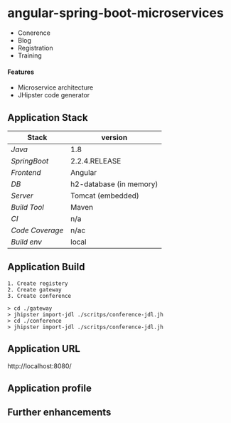 # angular-spring-boot-microservices

- Conerence 
- Blog
- Registration
- Training

#### Features 
- Microservice architecture  
- JHipster code generator

## 

## Application Stack

Stack  | version |
--- | --- |  
*Java* | 1.8 
*SpringBoot* |  2.2.4.RELEASE
*Frontend* | Angular 
*DB* | h2-database (in memory)
*Server* | Tomcat (embedded)
*Build Tool* | Maven
*CI* | n/a  
*Code Coverage* | n/ac
*Build env* | local

## Application Build 
``` 
1. Create registery 
2. Create gateway
3. Create conference
 
> cd ./gateway 
> jhipster import-jdl ./scritps/conference-jdl.jh
> cd ./conference
> jhipster import-jdl ./scritps/conference-jdl.jh

```
  
## Application URL
http://localhost:8080/
 
## Application profile

## Further enhancements 
